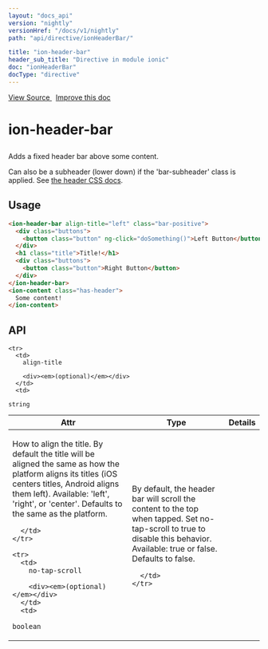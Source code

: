 ```yaml
---
layout: "docs_api"
version: "nightly"
versionHref: "/docs/v1/nightly"
path: "api/directive/ionHeaderBar/"

title: "ion-header-bar"
header_sub_title: "Directive in module ionic"
doc: "ionHeaderBar"
docType: "directive"
---
```


<div class="improve-docs">
<a href='https://github.com/ionic-team/ionic-v1/blob/master/js/angular/directive/headerFooterBar.js#L5'>
View Source
</a>
&nbsp;
<a href='http://github.com/ionic-team/ionic/edit/1.x/js/angular/directive/headerFooterBar.js#L5'>
Improve this doc
</a>
</div>




<h1 class="api-title">

ion-header-bar



</h1>





Adds a fixed header bar above some content.

Can also be a subheader (lower down) if the 'bar-subheader' class is applied.
See [the header CSS docs](/docs/v1/components/#subheader).









<h2 id="usage">Usage</h2>

```html
<ion-header-bar align-title="left" class="bar-positive">
  <div class="buttons">
    <button class="button" ng-click="doSomething()">Left Button</button>
  </div>
  <h1 class="title">Title!</h1>
  <div class="buttons">
    <button class="button">Right Button</button>
  </div>
</ion-header-bar>
<ion-content class="has-header">
  Some content!
</ion-content>
```


<h2 id="api" style="clear:both;">API</h2>

<table class="table" style="margin:0;">
  <thead>
    <tr>
      <th>Attr</th>
      <th>Type</th>
      <th>Details</th>
    </tr>
  </thead>
  <tbody>
    
    <tr>
      <td>
        align-title
        
        <div><em>(optional)</em></div>
      </td>
      <td>
        
  <code>string</code>
      </td>
      <td>
        <p>How to align the title. By default the title
will be aligned the same as how the platform aligns its titles (iOS centers
titles, Android aligns them left).
Available: &#39;left&#39;, &#39;right&#39;, or &#39;center&#39;.  Defaults to the same as the platform.</p>

        
      </td>
    </tr>
    
    <tr>
      <td>
        no-tap-scroll
        
        <div><em>(optional)</em></div>
      </td>
      <td>
        
  <code>boolean</code>
      </td>
      <td>
        <p>By default, the header bar will scroll the
content to the top when tapped.  Set no-tap-scroll to true to disable this
behavior.
Available: true or false.  Defaults to false.</p>

        
      </td>
    </tr>
    
  </tbody>
</table>









